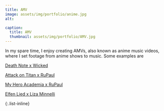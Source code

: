 ```yaml
---
title: AMV
image: assets/img/portfolio/anime.jpg
alt:

caption:
  title: AMV
  thumbnail: assets/img/portfolio/AMV.jpg
---
```

In my spare time, I enjoy creating AMVs, also known as anime music videos, where I set footage from anime shows to music. Some examples are

[Death Note x Wicked](https://youtu.be/znFvXteROus)

[Attack on Titan x RuPaul](https://youtu.be/ymaqzHauEV0)

[My Hero Academia x RuPaul](https://youtu.be/VccqozAArQY)

[Elfen Lied x Liza Minnelli](https://youtu.be/PtvhcLApV9Y)


{:.list-inline}
